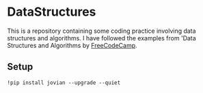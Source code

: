 # DataStructures
This is a repository containing some coding practice involving data structures and algorithms. I have followed the examples from 
'Data Structures and Algorithms by [FreeCodeCamp](https://www.youtube.com/watch?v=pkYVOmU3MgA&t=5650s).

## Setup
```
!pip install jovian --upgrade --quiet
```
